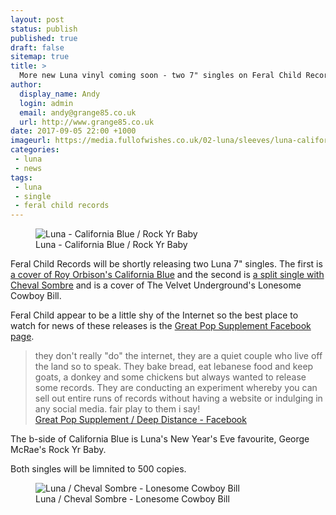 ```yaml
---
layout: post
status: publish
published: true
draft: false
sitemap: true
title: >
  More new Luna vinyl coming soon - two 7" singles on Feral Child Records
author:
  display_name: Andy
  login: admin
  email: andy@grange85.co.uk
  url: http://www.grange85.co.uk
date: 2017-09-05 22:00 +1000
imageurl: https://media.fullofwishes.co.uk/02-luna/sleeves/luna-california-blue-rock-yr-baby-front.jpg
categories:
 - luna
 - news
tags:
 - luna
 - single
 - feral child records
---
```

<figure class="caption aligncenter"><img src="https://media.fullofwishes.co.uk/02-luna/sleeves/luna-california-blue-rock-yr-baby-front.jpg" alt="Luna - California Blue / Rock Yr Baby" /><figcaption class="caption-text">Luna - California Blue / Rock Yr Baby</figcaption></figure>
<p class="lead">Feral Child Records will be shortly releasing two Luna 7" singles. The first is <a href="https://www.fullofwishes.co.uk/database/luna/releases/luna-california-blue-rock-yr-baby/">a cover of Roy Orbison's California Blue</a> and the second is <a href="https://www.fullofwishes.co.uk/database/luna/releases/luna-lonesome-cowboy-bill/">a split single with Cheval Sombre</a> and is a cover of The Velvet Underground's Lonesome Cowboy Bill.</p>
<p>Feral Child appear to be a little shy of the Internet so the best place to watch for news of these releases is the <a href="https://www.facebook.com/greatpopsupplement/">Great Pop Supplement Facebook page</a>.</p>
<blockquote>they don't really "do" the internet, they are a quiet couple who live off the land so to speak. They bake bread, eat lebanese food and keep goats, a donkey and some chickens but always wanted to release some records. They are conducting an experiment whereby you can sell out entire runs of records without having a website or indulging in any social media. fair play to them i say!
<footer><a href="https://www.facebook.com/greatpopsupplement/">Great Pop Supplement / Deep Distance - Facebook</a></footer>
</blockquote>

<p>The b-side of California Blue is Luna's New Year's Eve favourite, George McRae's Rock Yr Baby.</p>
<p>Both singles will be limnited to 500 copies.</p>
<figure class="caption aligncenter"><img src="https://media.fullofwishes.co.uk/02-luna/sleeves/luna-cheval-sombre-feral-child-8-front.jpg" alt="Luna / Cheval Sombre - Lonesome Cowboy Bill" /><figcaption class="caption-text">Luna / Cheval Sombre - Lonesome Cowboy Bill</figcaption></figure>
